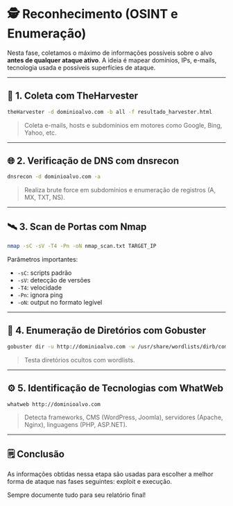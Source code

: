 # 🕵️ Reconhecimento (OSINT e Enumeração)

Nesta fase, coletamos o máximo de informações possíveis sobre o alvo **antes de qualquer ataque ativo**. A ideia é mapear domínios, IPs, e-mails, tecnologia usada e possíveis superfícies de ataque.

---

## 🔎 1. Coleta com TheHarvester

```bash
theHarvester -d dominioalvo.com -b all -f resultado_harvester.html
```

> Coleta e-mails, hosts e subdomínios em motores como Google, Bing, Yahoo, etc.

---

## 🌐 2. Verificação de DNS com dnsrecon

```bash
dnsrecon -d dominioalvo.com -a
```

> Realiza brute force em subdomínios e enumeração de registros (A, MX, TXT, NS).

---

## 🛰️ 3. Scan de Portas com Nmap

```bash
nmap -sC -sV -T4 -Pn -oN nmap_scan.txt TARGET_IP
```

Parâmetros importantes:
- `-sC`: scripts padrão
- `-sV`: detecção de versões
- `-T4`: velocidade
- `-Pn`: ignora ping
- `-oN`: output no formato legível

---

## 📁 4. Enumeração de Diretórios com Gobuster

```bash
gobuster dir -u http://dominioalvo.com -w /usr/share/wordlists/dirb/common.txt -t 30
```

> Testa diretórios ocultos com wordlists.

---

## ⚙️ 5. Identificação de Tecnologias com WhatWeb

```bash
whatweb http://dominioalvo.com
```

> Detecta frameworks, CMS (WordPress, Joomla), servidores (Apache, Nginx), linguagens (PHP, ASP.NET).

---

## 🗒️ Conclusão

As informações obtidas nessa etapa são usadas para escolher a melhor forma de ataque nas fases seguintes: exploit e execução.

Sempre documente tudo para seu relatório final!
